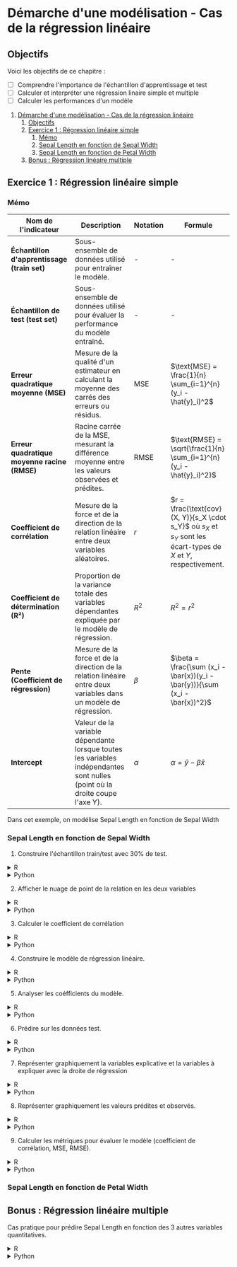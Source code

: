 # Démarche d'une modélisation - Cas de la régression linéaire

## Objectifs
Voici les objectifs de ce chapitre :
- [ ] Comprendre l'importance de l'échantillon d'apprentissage et test
- [ ] Calculer et interpréter une régression linaire simple et multiple
- [ ] Calculer les performances d'un modèle

1. [Démarche d'une modélisation - Cas de la régression linéaire](#démarche-dune-modélisation---cas-de-la-régression-linéaire)
   1. [Objectifs](#objectifs)
   2. [Exercice 1 : Régression linéaire simple](#exercice-1--régression-linéaire-simple)
      1. [Mémo](#mémo)
      2. [Sepal Length en fonction de Sepal Width](#sepal-length-en-fonction-de-sepal-width)
      3. [Sepal Length en fonction de Petal Width](#sepal-length-en-fonction-de-petal-width)
   3. [Bonus : Régression linéaire multiple](#bonus--régression-linéaire-multiple)

## Exercice 1 : Régression linéaire simple

### Mémo
| Nom de l'indicateur | Description    | Notation | Formule                          |
|---------------------|----------------|----------|----------------------------------|
| **Échantillon d'apprentissage (train set)**   | Sous-ensemble de données utilisé pour entraîner le modèle.                                                      | -        | -       |
| **Échantillon de test (test set)**            | Sous-ensemble de données utilisé pour évaluer la performance du modèle entraîné.                                | -        | -       |
| **Erreur quadratique moyenne (MSE)**          | Mesure de la qualité d'un estimateur en calculant la moyenne des carrés des erreurs ou résidus.                  | MSE      | $\text{MSE} = \frac{1}{n} \sum_{i=1}^{n} (y_i - \hat{y}_i)^2$ |
| **Erreur quadratique moyenne racine (RMSE)**  | Racine carrée de la MSE, mesurant la différence moyenne entre les valeurs observées et prédites.                | RMSE     | $\text{RMSE} = \sqrt{\frac{1}{n} \sum_{i=1}^{n} (y_i - \hat{y}_i)^2}$ |
| **Coefficient de corrélation** | Mesure de la force et de la direction de la relation linéaire entre deux variables aléatoires. | $r$ | $r = \frac{\text{cov}(X, Y)}{s_X \cdot s_Y}$ où $s_X$ et $s_Y$ sont les écart-types de $X$ et $Y$, respectivement. |
| **Coefficient de détermination (R²)**         | Proportion de la variance totale des variables dépendantes expliquée par le modèle de régression.                | $R^2$ | $R^2 = r^2$ |
| **Pente (Coefficient de régression)**         | Mesure de la force et de la direction de la relation linéaire entre deux variables dans un modèle de régression. | $\beta$  | $\beta = \frac{\sum (x_i - \bar{x})(y_i - \bar{y})}{\sum (x_i - \bar{x})^2}$ |
| **Intercept**                                 | Valeur de la variable dépendante lorsque toutes les variables indépendantes sont nulles (point où la droite coupe l'axe Y). | $\alpha$ | $\alpha = \bar{y} - \beta \bar{x}$ |

Dans cet exemple, on modélise Sepal Length en fonction de Sepal Width

### Sepal Length en fonction de Sepal Width

1. Construire l'échantillon train/test avec 30% de test.

<details>
<summary>R</summary>

```r
# Charger les packages nécessaires
library(datasets)
library(caret)
library(ggplot2)

# Charger le jeu de données Iris
data(iris)

# Sélectionner les variables
X <- iris$Sepal.Width
y <- iris$Sepal.Length

# Diviser les données en échantillon d'apprentissage et de test (70% / 30%)
set.seed(42)
trainIndex <- createDataPartition(y, p = .7, list = FALSE, times = 1)
X_train <- X[trainIndex]
y_train <- y[trainIndex]
X_test <- X[-trainIndex]
y_test <- y[-trainIndex]
```
</details>

<details>
<summary>Python</summary>

```python
import pandas as pd
import numpy as np
from sklearn.datasets import load_iris
from sklearn.model_selection import train_test_split
from sklearn.linear_model import LinearRegression
from sklearn.metrics import mean_squared_error, r2_score
import matplotlib.pyplot as plt

# Charger le dataset Iris
iris = load_iris()
iris_df = pd.DataFrame(data=iris.data, columns=iris.feature_names)
iris_df.columns = ['sepal_length', 'sepal_width', 'petal_length', 'petal_width']

# Sélectionner les variables
X = iris_df[['sepal_width']]
y = iris_df['sepal_length']

# Diviser les données en échantillon d'apprentissage et de test (70% / 30%)
X_train, X_test, y_train, y_test = train_test_split(X, y, test_size=0.3, random_state=42)
```
</details>

2. Afficher le nuage de point de la relation en les deux variables

<details>
<summary>R</summary>

```r
# Nuage de points pour les données d'entraînement
plot(X_train, y_train, 
     main = "Nuage de points et droite de régression (Iris)", 
     xlab = "Longueur des sépales (cm)", 
     ylab = "Largeur des sépales (cm)", 
     pch = 19, col = "black")

# Ajouter une légende
legend("topright", legend = "Valeurs observées", col = "black", pch = 19)
```
</details>

<details>
<summary>Python</summary>

```python
# Taille de la figure
plt.figure(figsize=(10, 6))

# Nuage de points pour les données d'entraînement
plt.scatter(X_train, y_train, color='black', label='Valeurs observées')

# Ajouter des labels et une légende
plt.xlabel('Longueur des sépales (cm)')
plt.ylabel('Largeur des sépales (cm)')
plt.title('Nuage de points et droite de régression (Iris)')
plt.legend()

# Afficher le graphique
plt.show()
```
</details>

3. Calculer le coefficient de corrélation

<details>
<summary>R</summary>

```r
correlation <- cor(X_train, y_train)
print(correlation)
```
</details>

<details>
<summary>Python</summary>

```python
import numpy as np
# Calculer le coefficient de corrélation avec NumPy
correlation = np.corrcoef(X.values.flatten(), y)[0, 1]
print(f"Coefficient de corrélation (NumPy) entre la longueur et la largeur des sépales : {correlation:.2f}")

```
</details>

4. Construire le modèle de régression linéaire.

<details>
<summary>R</summary>

```r
# Construire le modèle de régression linéaire
model <- lm(Sepal.Length ~ Sepal.Width, data = iris[trainIndex,])
```
</details>

<details>
<summary>Python</summary>

```python
# Construire le modèle de régression linéaire
model = LinearRegression()
model.fit(X_train, y_train)
```
</details>

5. Analyser les coéfficients du modèle.

<details>
<summary>R</summary>

```r
# Analyser les coefficients du modèle
summary(model)
```
</details>

<details>
<summary>Python</summary>

```python
# Analyser les coefficients du modèle
intercept = model.intercept_
coefficient = model.coef_[0]
print(f'Intercept: {intercept}')
print(f'Coefficient: {coefficient}')
```
</details>

6. Prédire sur les données test.

<details>
<summary>R</summary>

```r
# Prédire sur les données test
y_pred <- predict(model, newdata = X_test)
```
</details>

<details>
<summary>Python</summary>

```python
# Prédire sur les données test
y_pred = model.predict(X_test)
```
</details>

7. Représenter graphiquement la variables explicative et la variables à expliquer avec la droite de régression

<details>
<summary>R</summary>

```r
# Nuage de points pour les données d'entraînement
plot(X_train, y_train, 
     main = "Nuage de points et droite de régression (Iris)", 
     xlab = "Longueur des sépales (cm)", 
     ylab = "Largeur des sépales (cm)", 
     pch = 19, col = "black")

# Tracer la droite de régression
# Supposons que y_pred est préalablement calculé à partir d'un modèle
abline(lm(y_train ~ X_train), col = "blue")

# Ajouter une légende
legend("topright", legend = c("Valeurs observées", "Droite de régression"), 
       col = c("black", "blue"), pch = c(19, NA), lty = c(NA, 1))
```
</details>

<details>
<summary>Python</summary>

```python
# Taille de la figure
plt.figure(figsize=(10, 6))

# Nuage de points pour les données d'entraînement
plt.scatter(X_train, y_train, color='black', label='Valeurs observées')

# Tracer la droite de régression
plt.plot(X_test, y_pred, color='blue', label='Droite de régression')

# Ajouter des labels et une légende
plt.xlabel('Longueur des sépales (cm)')
plt.ylabel('Largeur des sépales (cm)')
plt.title('Nuage de points et droite de régression (Iris)')
plt.legend()

# Afficher le graphique
plt.show()
```
</details>


8.  Représenter graphiquement les valeurs prédites et observés.

<details>
<summary>R</summary>

```r
# Nuage de points pour les valeurs observées et prédites
plot(y_test, y_pred, 
     main = "Nuage de Points: Valeurs Observées vs Prédictions", 
     xlab = "Valeurs Observées", 
     ylab = "Valeurs Prédites", 
     pch = 19, col = "black")

# Tracer la droite d'équation y = x
max_val <- max(max(y_test), max(y_pred))
abline(a = 0, b = 1, col = "blue", lty = 2)

# Définir les limites des axes
xlim <- c(0, max_val)
ylim <- c(0, max_val)
xlim(xlim)
ylim(ylim)

# Ajouter une légende
legend("topleft", legend = "y = x (Droite de référence)", col = "blue", lty = 2)
```
</details>

<details>
<summary>Python</summary>

```python
# Taille de la figure
plt.figure(figsize=(10, 6))

# Nuage de points pour les valeurs observées et prédites
plt.scatter(y_test, y_pred, color='black', label='Valeurs Observées vs Prédictions')

# Tracer la droite d'équation y = x
max_val = max(y_test.max(), y_pred.max())
plt.plot([0, max_val], [0, max_val], color='blue', linestyle='--', label='y = x (Droite de référence)')

# Définir les limites des axes
plt.xlim(0, max_val)
plt.ylim(0, max_val)

# Assurer que les axes ont la même échelle
plt.gca().set_aspect('equal', adjustable='box')

# Ajouter des labels et une légende
plt.xlabel('Valeurs Observées')
plt.ylabel('Valeurs Prédites')
plt.title('Nuage de Points: Valeurs Observées vs Prédictions')
plt.legend()

# Afficher le graphique
plt.show()
```
</details>

9. Calculer les métriques pour évaluer le modèle (coefficient de corrélation, MSE, RMSE).

<details>
<summary>R</summary>

```r
# Calculer les métriques pour évaluer le modèle
mse <- mean((y_test - y_pred)^2)
rmse <- sqrt(mse)
correlation <- cor(y_test, y_pred)
r_squared <- summary(model)$r.squared

cat(sprintf('MSE: %f\n', mse))
cat(sprintf('RMSE: %f\n', rmse))
cat(sprintf('Coefficient de détermination (R²): %f\n', r_squared))
cat(sprintf('Coefficient de corrélation: %f\n', correlation))
```
</details>

<details>
<summary>Python</summary>

```python
# Calculer les métriques pour évaluer le modèle
mse = mean_squared_error(y_test, y_pred)
rmse = np.sqrt(mse)
r2 = r2_score(y_test, y_pred)
correlation = np.corrcoef(y_test, y_pred)[0, 1]

print(f'MSE: {mse}')
print(f'RMSE: {rmse}')
print(f'Coefficient de détermination (R²): {r2}')
print(f'Coefficient de corrélation: {correlation}')
```
</details>


### Sepal Length en fonction de Petal Width



## Bonus : Régression linéaire multiple

Cas pratique pour prédire Sepal Length en fonction des 3 autres variables quantitatives.

<details>
<summary>R</summary>

```r
# Charger les packages nécessaires
library(datasets)
library(caret)
library(ggplot2)

# Charger le dataset Iris
data(iris)

# Sélectionner les variables
X <- iris[, c('Sepal.Width', 'Petal.Length', 'Petal.Width')]
y <- iris$Sepal.Length

# Diviser les données en échantillon d'apprentissage et de test (70% / 30%)
set.seed(42)
trainIndex <- createDataPartition(y, p = .7, list = FALSE, times = 1)
X_train <- X[trainIndex, ]
y_train <- y[trainIndex]
X_test <- X[-trainIndex, ]
y_test <- y[-trainIndex]

# Construire le modèle de régression linéaire
model <- lm(Sepal.Length ~ Sepal.Width + Petal.Length + Petal.Width, data = iris[trainIndex, ])

# Analyser les coefficients du modèle
summary(model)

# Prédire sur les données test
y_pred <- predict(model, newdata = X_test)

# Représenter graphiquement les valeurs prédites et observées
df_test <- data.frame(Observed = y_test, Predicted = y_pred)
ggplot(df_test, aes(x = Predicted, y = Observed)) +
  geom_point(color = 'black') +
  geom_abline(slope = 1, intercept = 0, color = 'blue') +
  labs(x = 'Valeurs prédites', y = 'Valeurs observées', 
       title = 'Régression Linéaire - Sepal Length vs Sepal Width, Petal Length, Petal Width') +
  theme_minimal()

# Calculer les métriques pour évaluer le modèle
mse <- mean((y_test - y_pred)^2)
rmse <- sqrt(mse)
r2 <- summary(model)$r.squared
correlation <- cor(y_test, y_pred)

cat(sprintf('MSE: %f\n', mse))
cat(sprintf('RMSE: %f\n', rmse))
cat(sprintf('Coefficient de détermination (R²): %f\n', r2))
cat(sprintf('Coefficient de corrélation: %f\n', correlation))
```
</details>


<details>
<summary>Python</summary>

```python
# Sélectionner les variables
X = iris_df[['sepal_width', 'petal_length', 'petal_width']]
y = iris_df['sepal_length']

# Diviser les données en échantillon d'apprentissage et de test (70% / 30%)
X_train, X_test, y_train, y_test = train_test_split(X, y, test_size=0.3, random_state=42)

# Construire le modèle de régression linéaire
model = LinearRegression()
model.fit(X_train, y_train)

# Analyser les coefficients du modèle
intercept = model.intercept_
coefficient = model.coef_
print(f'Intercept: {intercept}')
print(f'Coefficient: {coefficient}')

# Prédire sur les données test
y_pred = model.predict(X_test)

# Représenter graphiquement les valeurs prédites et observées
plt.figure(figsize=(10, 6))
plt.scatter(y_pred, y_test, color='black', label='Valeurs observées')
plt.plot(y_pred, y_pred, color='blue', linewidth=2, label='Valeurs prédites')
plt.show()

# Calculer les métriques pour évaluer le modèle
mse = mean_squared_error(y_test, y_pred)
rmse = np.sqrt(mse)
r2 = r2_score(y_test, y_pred)
correlation = np.corrcoef(y_test, y_pred)[0, 1]

print(f'MSE: {mse}')
print(f'RMSE: {rmse}')
print(f'Coefficient de détermination (R²): {r2}')
print(f'Coefficient de corrélation: {correlation}')
```
</details>